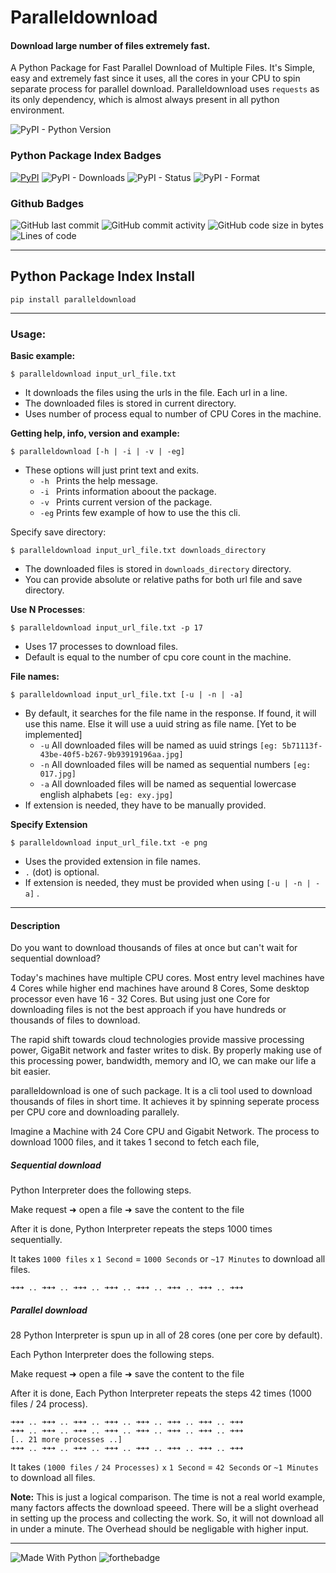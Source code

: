 # Paralleldownload
#### Download large number of files extremely fast.


A Python Package for Fast Parallel Download of Multiple Files.
It's Simple, easy and extremely fast since it uses, all the cores in your CPU to spin separate process for parallel download.
Paralleldownload uses `requests` as its only dependency, which is almost always present in all python environment.



![PyPI - Python Version](https://img.shields.io/pypi/pyversions/paralleldownload?style=for-the-badge)

### Python Package Index Badges

[![PyPI](https://img.shields.io/pypi/v/paralleldownload?style=for-the-badge&color=gree&logo=pypi)](https://pypi.org/project/batchimage/)
![PyPI - Downloads](https://img.shields.io/pypi/dm/paralleldownload?label=Downloads&style=for-the-badge)
![PyPI - Status](https://img.shields.io/pypi/status/paralleldownload?label=Status&style=for-the-badge)
![PyPI - Format](https://img.shields.io/pypi/format/paralleldownload?label=Format&style=for-the-badge)


### Github Badges

![GitHub last commit](https://img.shields.io/github/last-commit/insumanth/paralleldownload?style=for-the-badge)
![GitHub commit activity](https://img.shields.io/github/commit-activity/y/insumanth/paralleldownload?style=for-the-badge)
![GitHub code size in bytes](https://img.shields.io/github/languages/code-size/insumanth/paralleldownload?style=for-the-badge)
![Lines of code](https://img.shields.io/tokei/lines/github/insumanth/paralleldownload?style=for-the-badge)



------------------
## Python Package Index Install 

```
pip install paralleldownload
```
-------------------

### Usage:

**Basic example:**
```shell
$ paralleldownload input_url_file.txt
```
* It downloads the files using the urls in the file. Each url in a line.
* The downloaded files is stored in current directory.
* Uses number of process equal to number of CPU Cores in the machine.

**Getting help, info, version and example:**
```shell
$ paralleldownload [-h | -i | -v | -eg]
```
* These options will just print text and exits.
  * `-h ` Prints the help message.
  * `-i ` Prints information aboout the package.
  * `-v ` Prints current version of the package.
  * `-eg` Prints few example of how to use the this cli.

Specify save directory:
```shell
$ paralleldownload input_url_file.txt downloads_directory
```
* The downloaded files is stored in `downloads_directory` directory.
* You can provide absolute or relative paths for both url file and save directory.

**Use N Processes**:
```shell
$ paralleldownload input_url_file.txt -p 17
```
* Uses 17 processes to download files.
* Default is equal to the number of cpu core count in the machine.


**File names:**

```shell
$ paralleldownload input_url_file.txt [-u | -n | -a]
```

* By default, it searches for the file name in the response. If found, it will use this name. Else it will use a uuid string as file name. [Yet to be implemented]
  * `-u` All downloaded files will be named as uuid strings `[eg: 5b71113f-43be-40f5-b267-9b93919196aa.jpg]`
  * `-n` All downloaded files will be named as sequential numbers `[eg: 017.jpg]`
  * `-a` All downloaded files will be named as sequential lowercase english alphabets `[eg: exy.jpg]`
* If extension is needed, they have to be manually provided.


**Specify Extension**
```shell
$ paralleldownload input_url_file.txt -e png
```
* Uses the provided extension in file names.
* `.` (dot) is optional.
* If extension is needed, they must be provided when using `[-u | -n | -a]` .



------------------

#### Description

Do you want to download thousands of files at once but can't wait for sequential download? 

Today's machines have multiple CPU cores.
Most entry level machines have 4 Cores while higher end machines have around 8 Cores, 
Some desktop processor even have 16 - 32 Cores.
But using just one Core for downloading files is not the best approach if you have hundreds or thousands of files to download.

The rapid shift towards cloud technologies provide massive processing power, GigaBit network and faster writes to disk.
By properly making use of this processing power, bandwidth, memory and IO, we can make our life a bit easier.

paralleldownload is one of such package.
It is a cli tool used to download thousands of files in short time.
It achieves it by spinning seperate process per CPU core and downloading parallely.


Imagine a Machine with 24 Core CPU and Gigabit Network.
The process to download 1000 files, and it takes 1 second to fetch each file,

##### Sequential download

Python Interpreter does the following steps.

Make request  ➜ open a file ➜ save the content to the file

After it is done, Python Interpreter repeats the steps 1000 times sequentially.



It takes `1000 files` `x` `1 Second` = `1000 Seconds` or `~17 Minutes` to download all files.

`➜➜➜ .. ➜➜➜ .. ➜➜➜ .. ➜➜➜ .. ➜➜➜ .. ➜➜➜ .. ➜➜➜ .. ➜➜➜`
 
##### Parallel download

28 Python Interpreter is spun up in all of 28 cores (one per core by default).

Each Python Interpreter does the following steps.

Make request  ➜ open a file ➜ save the content to the file

After it is done, Each Python Interpreter repeats the steps 42 times (1000 files / 24 process).

```
➜➜➜ .. ➜➜➜ .. ➜➜➜ .. ➜➜➜ .. ➜➜➜ .. ➜➜➜ .. ➜➜➜ .. ➜➜➜
➜➜➜ .. ➜➜➜ .. ➜➜➜ .. ➜➜➜ .. ➜➜➜ .. ➜➜➜ .. ➜➜➜ .. ➜➜➜
[.. 21 more processes ..]
➜➜➜ .. ➜➜➜ .. ➜➜➜ .. ➜➜➜ .. ➜➜➜ .. ➜➜➜ .. ➜➜➜ .. ➜➜➜
```

It takes `(1000 files` `/` `24 Processes)` `x` `1 Second` = `42 Seconds` or `~1 Minutes` to download all files.

**Note:** This is just a logical comparison.
The time is not a real world example, many factors affects the download speeed.
There will be a slight overhead in setting up the process and collecting the work.
So, it will not download all in under a minute.
The Overhead should be negligable with higher input.





-----------------
![Made With Python](https://forthebadge.com/images/badges/made-with-python.svg)
![forthebadge](https://forthebadge.com/images/badges/built-with-love.svg)

<!--
<img src="https://forthebadge.com/images/badges/works-on-my-machine.svg" alt="works-on-my-machine" width="500" height="100">
-->
